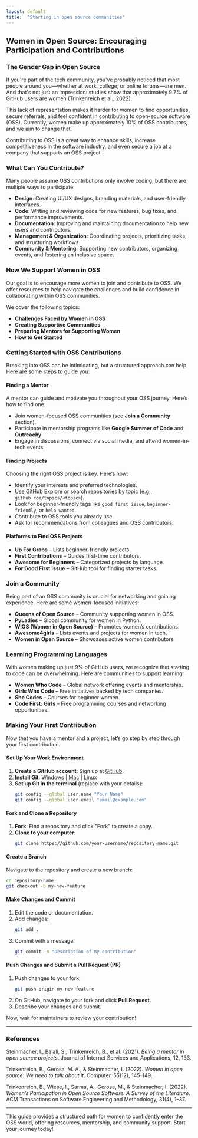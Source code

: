 ```yaml
---
layout: default
title:  "Starting in open source communities"
---
```


## Women in Open Source: Encouraging Participation and Contributions

### The Gender Gap in Open Source
If you're part of the tech community, you've probably noticed that most people around you—whether at work, college, or online forums—are men. And that's not just an impression: studies show that approximately 9.7% of GitHub users are women (Trinkenreich et al., 2022).

This lack of representation makes it harder for women to find opportunities, secure referrals, and feel confident in contributing to open-source software (OSS). Currently, women make up approximately 10% of OSS contributors, and we aim to change that.

Contributing to OSS is a great way to enhance skills, increase competitiveness in the software industry, and even secure a job at a company that supports an OSS project.

### What Can You Contribute?
Many people assume OSS contributions only involve coding, but there are multiple ways to participate:

- **Design**: Creating UI/UX designs, branding materials, and user-friendly interfaces.
- **Code**: Writing and reviewing code for new features, bug fixes, and performance improvements.
- **Documentation**: Improving and maintaining documentation to help new users and contributors.
- **Management & Organization**: Coordinating projects, prioritizing tasks, and structuring workflows.
- **Community & Mentoring**: Supporting new contributors, organizing events, and fostering an inclusive space.

### How We Support Women in OSS
Our goal is to encourage more women to join and contribute to OSS. We offer resources to help navigate the challenges and build confidence in collaborating within OSS communities.

We cover the following topics:
- **Challenges Faced by Women in OSS**
- **Creating Supportive Communities**
- **Preparing Mentors for Supporting Women**
- **How to Get Started**

### Getting Started with OSS Contributions
Breaking into OSS can be intimidating, but a structured approach can help. Here are some steps to guide you:

#### Finding a Mentor
A mentor can guide and motivate you throughout your OSS journey. Here’s how to find one:
- Join women-focused OSS communities (see **Join a Community** section).
- Participate in mentorship programs like **Google Summer of Code** and **Outreachy**.
- Engage in discussions, connect via social media, and attend women-in-tech events.

#### Finding Projects
Choosing the right OSS project is key. Here’s how:
- Identify your interests and preferred technologies.
- Use GitHub Explore or search repositories by topic (e.g., `github.com/topics/<topic>`).
- Look for beginner-friendly tags like `good first issue`, `beginner-friendly`, or `help wanted`.
- Contribute to OSS tools you already use.
- Ask for recommendations from colleagues and OSS contributors.

#### Platforms to Find OSS Projects
- **Up For Grabs** – Lists beginner-friendly projects.
- **First Contributions** – Guides first-time contributors.
- **Awesome for Beginners** – Categorized projects by language.
- **For Good First Issue** – GitHub tool for finding starter tasks.

### Join a Community
Being part of an OSS community is crucial for networking and gaining experience. Here are some women-focused initiatives:
- **Queens of Open Source** – Community supporting women in OSS.
- **PyLadies** – Global community for women in Python.
- **WiOS (Women in Open Source)** – Promotes women’s contributions.
- **Awesome4girls** – Lists events and projects for women in tech.
- **Women in Open Source** – Showcases active women contributors.

### Learning Programming Languages
With women making up just 9% of GitHub users, we recognize that starting to code can be overwhelming. Here are communities to support learning:
- **Women Who Code** – Global network offering events and mentorship.
- **Girls Who Code** – Free initiatives backed by tech companies.
- **She Codes** – Courses for beginner women.
- **Code First: Girls** – Free programming courses and networking opportunities.

### Making Your First Contribution
Now that you have a mentor and a project, let’s go step by step through your first contribution.

#### Set Up Your Work Environment
1. **Create a GitHub account**: Sign up at [GitHub](https://github.com).
2. **Install Git**: [Windows](https://git-scm.com/download/win) | [Mac](https://git-scm.com/download/mac) | [Linux](https://git-scm.com/download/linux)
3. **Set up Git in the terminal** (replace with your details):
   ```sh
   git config --global user.name "Your Name"
   git config --global user.email "email@example.com"
   ```

#### Fork and Clone a Repository
1. **Fork**: Find a repository and click "Fork" to create a copy.
2. **Clone to your computer**:
   ```sh
   git clone https://github.com/your-username/repository-name.git
   ```

#### Create a Branch
Navigate to the repository and create a new branch:
```sh
cd repository-name
git checkout -b my-new-feature
```

#### Make Changes and Commit
1. Edit the code or documentation.
2. Add changes:
   ```sh
   git add .
   ```
3. Commit with a message:
   ```sh
   git commit -m "Description of my contribution"
   ```

#### Push Changes and Submit a Pull Request (PR)
1. Push changes to your fork:
   ```sh
   git push origin my-new-feature
   ```
2. On GitHub, navigate to your fork and click **Pull Request**.
3. Describe your changes and submit.

Now, wait for maintainers to review your contribution!

---
### References
Steinmacher, I., Balali, S., Trinkenreich, B., et al. (2021). *Being a mentor in open source projects*. Journal of Internet Services and Applications, 12, 133.

Trinkenreich, B., Gerosa, M. A., & Steinmacher, I. (2022). *Women in open source: We need to talk about it*. Computer, 55(12), 145-149.

Trinkenreich, B., Wiese, I., Sarma, A., Gerosa, M., & Steinmacher, I. (2022). *Women’s Participation in Open Source Software: A Survey of the Literature*. ACM Transactions on Software Engineering and Methodology, 31(4), 1–37.

---
This guide provides a structured path for women to confidently enter the OSS world, offering resources, mentorship, and community support. Start your journey today!